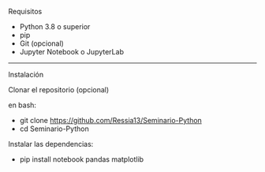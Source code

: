 Requisitos

  - Python 3.8 o superior
  - pip
  - Git (opcional)
  - Jupyter Notebook o JupyterLab
  
  ---
  
  Instalación
  
  Clonar el repositorio (opcional)
  
  en bash:
  
  - git clone https://github.com/Ressia13/Seminario-Python
  - cd Seminario-Python
  
  Instalar las dependencias:
  
  - pip install notebook pandas matplotlib
